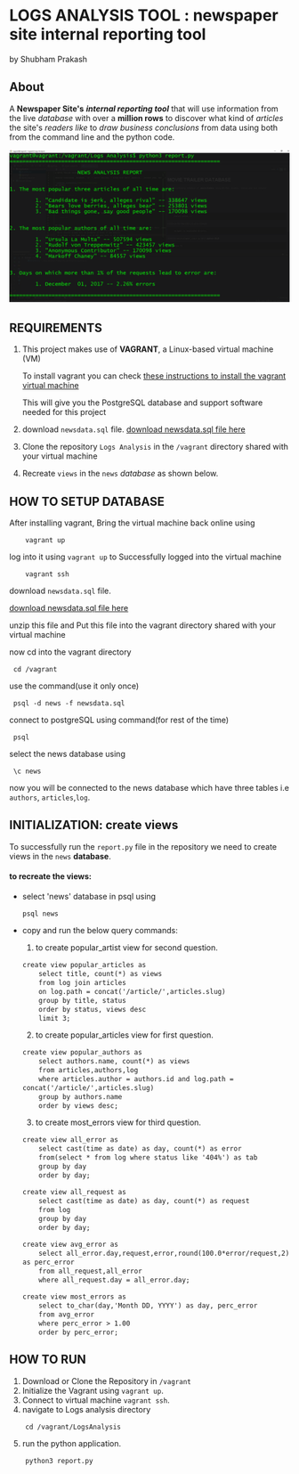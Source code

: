 # LOGS ANALYSIS TOOL : newspaper site internal reporting tool
by Shubham Prakash

## About
A **Newspaper Site's** **_internal reporting tool_** that will use information from the live _database_ with over a **million rows** to discover what kind of _articles_ the site's _readers like_ to _draw business conclusions_ from data using both from the command line and the python code.

![output screenshot](img/report.png)

## REQUIREMENTS
1. This project makes use of **VAGRANT**, a Linux-based virtual machine (VM)

    To install vagrant you can check [ these instructions to install the vagrant virtual machine](https://d17h27t6h515a5.cloudfront.net/topher/2016/August/57b5f748_newsdata/newsdata.zip)

    This will give you the PostgreSQL database and support software needed for this project
2. download `newsdata.sql` file. [ download newsdata.sql file here](https://classroom.udacity.com/nanodegrees/nd004/parts/8d3e23e1-9ab6-47eb-b4f3-d5dc7ef27bf0/modules/bc51d967-cb21-46f4-90ea-caf73439dc59/lessons/5475ecd6-cfdb-4418-85a2-f2583074c08d/concepts/14c72fe3-e3fe-4959-9c4b-467cf5b7c3a0)

3. Clone the repository `Logs Analysis` in the `/vagrant`  directory shared with your virtual machine

4. Recreate `views` in the `news` _database_ as shown below.

## HOW TO SETUP DATABASE

After installing vagrant, Bring the virtual machine back online using
```
    vagrant up
```
log into it using `vagrant up` to Successfully logged into the virtual machine
```
    vagrant ssh
```

 download `newsdata.sql` file.
 
 

[ download newsdata.sql file here](https://classroom.udacity.com/nanodegrees/nd004/parts/8d3e23e1-9ab6-47eb-b4f3-d5dc7ef27bf0/modules/bc51d967-cb21-46f4-90ea-caf73439dc59/lessons/5475ecd6-cfdb-4418-85a2-f2583074c08d/concepts/14c72fe3-e3fe-4959-9c4b-467cf5b7c3a0)

unzip this file and Put this file into the vagrant directory shared with your virtual machine


now cd into the vagrant directory
```
 cd /vagrant
```

use the command(use it only once)
```
 psql -d news -f newsdata.sql
```
connect to postgreSQL using command(for rest of the time)
```angular2html
 psql
```
select the news database using
```angular2html
 \c news
```
now you will be connected to the news database which have three tables i.e `authors`, `articles`,`log`.

## INITIALIZATION:  create views
To successfully run the `report.py` file in the repository we need to create views in the `news` **database**.

#### to recreate the views:
- select 'news' database in psql using
    ```angular2html
    psql news
    ```
- copy and run the below query commands:
    
    1. to create popular_artist view for second question.
    ```angular2html
    create view popular_articles as
	    select title, count(*) as views
	    from log join articles
	    on log.path = concat('/article/',articles.slug) 
	    group by title, status 
	    order by status, views desc
	    limit 3;

    ```
    2. to create popular_articles view for first question.
    ```angular2html
    create view popular_authors as
	    select authors.name, count(*) as views
	    from articles,authors,log
	    where articles.author = authors.id and log.path = concat('/article/',articles.slug)
	    group by authors.name
	    order by views desc;

    ```
    3. to create most_errors view for third question.
    ```angular2html
    create view all_error as
        select cast(time as date) as day, count(*) as error 
        from(select * from log where status like '404%') as tab 
        group by day 
        order by day;
    ```
    ```
    create view all_request as
        select cast(time as date) as day, count(*) as request 
        from log 
        group by day 
        order by day;

    ```
    ```
    create view avg_error as
        select all_error.day,request,error,round(100.0*error/request,2) as perc_error
        from all_request,all_error
        where all_request.day = all_error.day;
    ```
    ```
    create view most_errors as
        select to_char(day,'Month DD, YYYY') as day, perc_error 
        from avg_error
        where perc_error > 1.00
        order by perc_error;

    ```
## HOW TO RUN
1. Download or Clone the Repository in `/vagrant`
2. Initialize the Vagrant using `vagrant up`.
3. Connect to virtual machine `vagrant ssh`.
4. navigate to Logs analysis directory
```angular2html
    cd /vagrant/LogsAnalysis
```
5. run the python application.
```angular2html
    python3 report.py
```
